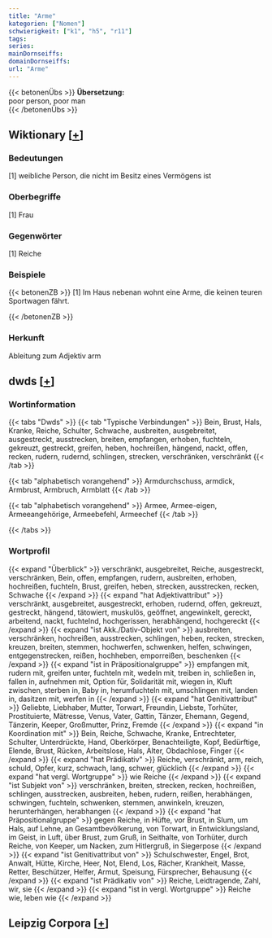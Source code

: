 ```yaml
---
title: "Arme"
kategorien: ["Nomen"]
schwierigkeit: ["k1", "h5", "r11"]
tags:
series:
mainDornseiffs:
domainDornseiffs:
url: "Arme"
---
```


{{< betonenÜbs >}}
**Übersetzung:**  
poor person, poor man  
{{< /betonenÜbs >}}

## Wiktionary [[+](https://de.wiktionary.org/wiki/Arme)]

### Bedeutungen
[1] weibliche Person, die nicht im Besitz eines Vermögens ist  

### Oberbegriffe
[1] Frau  

### Gegenwörter
[1] Reiche  

### Beispiele
{{< betonenZB >}}
[1] Im Haus nebenan wohnt eine Arme, die keinen teuren Sportwagen fährt.  

{{< /betonenZB >}}
### Herkunft
Ableitung zum Adjektiv arm  



## dwds [[+](https://www.dwds.de/wb/Arme)]

### Wortinformation
{{< tabs "Dwds" >}}
{{< tab "Typische Verbindungen" >}}
Bein, Brust, Hals, Kranke, Reiche, Schulter, Schwache, ausbreiten, ausgebreitet, ausgestreckt, ausstrecken, breiten, empfangen, erhoben, fuchteln, gekreuzt, gestreckt, greifen, heben, hochreißen, hängend, nackt, offen, recken, rudern, rudernd, schlingen, strecken, verschränken, verschränkt
{{< /tab >}}

{{< tab "alphabetisch vorangehend" >}}
Armdurchschuss, armdick, Armbrust, Armbruch, Armblatt
{{< /tab >}}

{{< tab "alphabetisch vorangehend" >}}
Armee, Armee-eigen, Armeeangehörige, Armeebefehl, Armeechef
{{< /tab >}}

{{< /tabs >}}

### Wortprofil
{{< expand "Überblick" >}} verschränkt, ausgebreitet, Reiche, ausgestreckt, verschränken, Bein, offen, empfangen, rudern, ausbreiten, erhoben, hochreißen, fuchteln, Brust, greifen, heben, strecken, ausstrecken, recken, Schwache {{< /expand >}}
{{< expand "hat Adjektivattribut" >}} verschränkt, ausgebreitet, ausgestreckt, erhoben, rudernd, offen, gekreuzt, gestreckt, hängend, tätowiert, muskulös, geöffnet, angewinkelt, gereckt, arbeitend, nackt, fuchtelnd, hochgerissen, herabhängend, hochgereckt {{< /expand >}}
{{< expand "ist Akk./Dativ-Objekt von" >}} ausbreiten, verschränken, hochreißen, ausstrecken, schlingen, heben, recken, strecken, kreuzen, breiten, stemmen, hochwerfen, schwenken, helfen, schwingen, entgegenstrecken, reißen, hochheben, emporreißen, beschenken {{< /expand >}}
{{< expand "ist in Präpositionalgruppe" >}} empfangen mit, rudern mit, greifen unter, fuchteln mit, wedeln mit, treiben in, schließen in, fallen in, aufnehmen mit, Option für, Solidarität mit, wiegen in, Kluft zwischen, sterben in, Baby in, herumfuchteln mit, umschlingen mit, landen in, dasitzen mit, werfen in {{< /expand >}}
{{< expand "hat Genitivattribut" >}} Geliebte, Liebhaber, Mutter, Torwart, Freundin, Liebste, Torhüter, Prostituierte, Mätresse, Venus, Vater, Gattin, Tänzer, Ehemann, Gegend, Tänzerin, Keeper, Großmutter, Prinz, Fremde {{< /expand >}}
{{< expand "in Koordination mit" >}} Bein, Reiche, Schwache, Kranke, Entrechteter, Schulter, Unterdrückte, Hand, Oberkörper, Benachteiligte, Kopf, Bedürftige, Elende, Brust, Rücken, Arbeitslose, Hals, Alter, Obdachlose, Finger {{< /expand >}}
{{< expand "hat Prädikativ" >}} Reiche, verschränkt, arm, reich, schuld, Opfer, kurz, schwach, lang, schwer, glücklich {{< /expand >}}
{{< expand "hat vergl. Wortgruppe" >}} wie Reiche {{< /expand >}}
{{< expand "ist Subjekt von" >}} verschränken, breiten, strecken, recken, hochreißen, schlingen, ausstrecken, ausbreiten, heben, rudern, reißen, herabhängen, schwingen, fuchteln, schwenken, stemmen, anwinkeln, kreuzen, herunterhängen, herabhangen {{< /expand >}}
{{< expand "hat Präpositionalgruppe" >}} gegen Reiche, in Hüfte, vor Brust, in Slum, um Hals, auf Lehne, an Gesamtbevölkerung, von Torwart, in Entwicklungsland, im Geist, in Luft, über Brust, zum Gruß, in Seithalte, von Torhüter, durch Reiche, von Keeper, um Nacken, zum Hitlergruß, in Siegerpose {{< /expand >}}
{{< expand "ist Genitivattribut von" >}} Schulschwester, Engel, Brot, Anwalt, Hütte, Kirche, Heer, Not, Elend, Los, Rächer, Krankheit, Masse, Retter, Beschützer, Helfer, Armut, Speisung, Fürsprecher, Behausung {{< /expand >}}
{{< expand "ist Prädikativ von" >}} Reiche, Leidtragende, Zahl, wir, sie {{< /expand >}}
{{< expand "ist in vergl. Wortgruppe" >}} Reiche wie, leben wie {{< /expand >}}

## Leipzig Corpora [[+](https://corpora.uni-leipzig.de/en/res?word=Arme&corpusId=deu_newscrawl-public_2018)]

